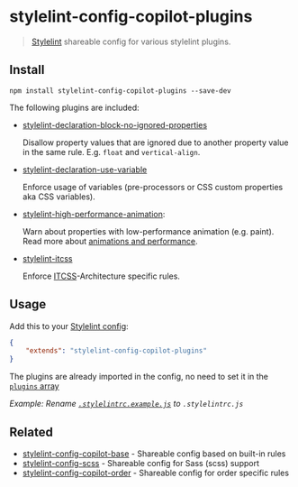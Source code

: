 # stylelint-config-copilot-plugins

> [Stylelint](https://stylelint.io) shareable config for various stylelint plugins.


## Install

```
npm install stylelint-config-copilot-plugins --save-dev 
```

The following plugins are included:
- [stylelint-declaration-block-no-ignored-properties](https://github.com/kristerkari/stylelint-declaration-block-no-ignored-properties) 
  
  Disallow property values that are ignored due to another property value in the same rule. E.g. `float` and `vertical-align`.


- [stylelint-declaration-use-variable](https://github.com/sh-waqar/stylelint-declaration-use-variable) 

  Enforce usage of variables (pre-processors or CSS custom properties aka CSS variables).


- [stylelint-high-performance-animation](https://github.com/kristerkari/stylelint-high-performance-animation): 

  Warn about properties with low-performance animation (e.g. paint). Read more about [animations and performance](https://developers.google.com/web/fundamentals/design-and-ux/animations/animations-and-performance).

- [stylelint-itcss](https://github.com/KamiKillertO/stylelint-itcss)
  
  Enforce [ITCSS](https://github.com/KamiKillertO/stylelint-itcss)-Architecture specific rules.

## Usage

Add this to your [Stylelint config](https://stylelint.io/user-guide/configuration/):

```json
{
	"extends": "stylelint-config-copilot-plugins"
}
```

The plugins are already imported in the config, no need to set it in the [`plugins` array](https://github.com/stylelint/stylelint/blob/master/docs/user-guide/configuration.md#plugins)

_Example: Rename [`.stylelintrc.example.js`](.stylelintrc.example.js) to `.stylelintrc.js`_


## Related

- [stylelint-config-copilot-base](https://github.com/fuhlig/stylelint-config-copilot/tree/master/packages/stylelint-config-copilot-base) - Shareable config based on built-in rules
- [stylelint-config-scss](https://github.com/fuhlig/stylelint-config-copilot/tree/master/packages/stylelint-config-copilot-scss) - Shareable config for Sass (scss) support
- [stylelint-config-copilot-order](https://github.com/fuhlig/stylelint-config-copilot/tree/master/packages/stylelint-config-copilot-order) - Shareable config for order specific rules

